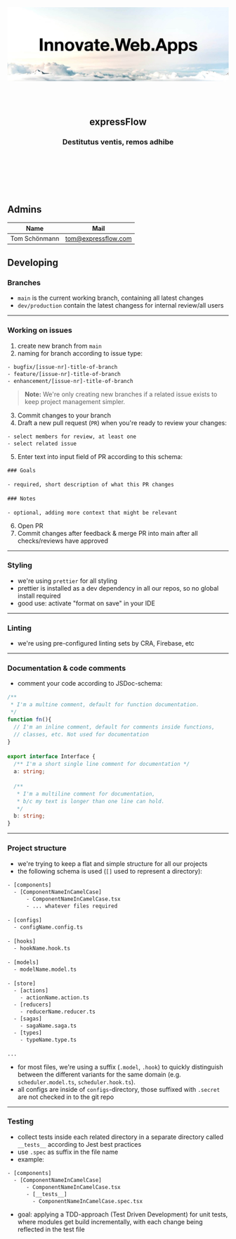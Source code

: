 <br/>
<br/>
<p align="center">
  <img src="./media/ef-banner.jpg" />
</p>
<br />
<br />
<h2 align="center" >
    expressFlow
</h2>
<h3 align="center" >Destitutus ventis, remos adhibe</h3>
<br />
<br />
<br/>
<br/>
<br />

## Admins

| Name          | Mail                |
| ------------- | ------------------- |
| Tom Schönmann | tom@expressflow.com |

## Developing

### Branches

- `main` is the current working branch, containing all latest changes
- `dev/production` contain the latest changess for internal review/all users

---

### Working on issues

1. create new branch from `main`
2. naming for branch according to issue type:
```
- bugfix/[issue-nr]-title-of-branch
- feature/[issue-nr]-title-of-branch
- enhancement/[issue-nr]-title-of-branch
 ```
 
> **Note:**
> We're only creating new branches if a related issue exists to keep project management simpler.

3. Commit changes to your branch
4. Draft a new pull request (`PR`) when you're ready to review your changes:
```
- select members for review, at least one
- select related issue
```
5. Enter text into input field of PR according to this schema:
```
### Goals

- required, short description of what this PR changes

### Notes

- optional, adding more context that might be relevant
```
6. Open PR
7. Commit changes after feedback & merge PR into main after all checks/reviews have approved

---

### Styling

- we're using `prettier` for all styling
- prettier is installed as a dev dependency in all our repos, so no global install required
- good use: activate "format on save" in your IDE

---

### Linting

- we're using pre-configured linting sets by CRA, Firebase, etc

---

### Documentation & code comments

- comment your code according to JSDoc-schema:
``` typescript
/**
 * I'm a multine comment, default for function documentation.
 */
function fn(){
  // I'm an inline comment, default for comments inside functions,
  // classes, etc. Not used for documentation
}

export interface Interface {
  /** I'm a short single line comment for documentation */
  a: string;
  
  /**
   * I'm a multiline comment for documentation,
   * b/c my text is longer than one line can hold.
   */
  b: string;
}
```

---

### Project structure

- we're trying to keep a flat and simple structure for all our projects
- the following schema is used (`[]` used to represent a directory):

```
- [components]
  - [ComponentNameInCamelCase]
      - ComponentNameInCamelCase.tsx
      - ... whatever files required

- [configs]
  - configName.config.ts
  
- [hooks]
  - hookName.hook.ts

- [models]
  - modelName.model.ts

- [store]
  - [actions]
    - actionName.action.ts
  - [reducers]
    - reducerName.reducer.ts
  - [sagas]
    - sagaName.saga.ts
  - [types]
    - typeName.type.ts
    
...
```

- for most files, we're using a suffix (`.model`, `.hook`) to quickly distinguish between the different variants for the same domain (e.g. `scheduler.model.ts`, `scheduler.hook.ts`).
- all configs are inside of `configs`-directory, those suffixed with `.secret` are not checked in to the git repo

---

### Testing

- collect tests inside each related directory in a separate directory called `__tests__` according to Jest best practices
- use `.spec` as suffix in the file name
- example:

```
- [components]
  - [ComponentNameInCamelCase]        
      - ComponentNameInCamelCase.tsx
      - [__tests__]
        - ComponentNameInCamelCase.spec.tsx
```

- goal: applying a TDD-approach (Test Driven Development) for unit tests, where modules get build incrementally, with each change being reflected in the test file





